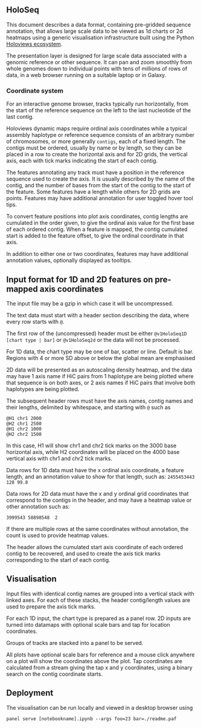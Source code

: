 ## HoloSeq

This document describes a data format, containing pre-gridded sequence annotation, that allows large scale data to be viewed
as 1d charts or 2d heatmaps using a generic visualisation infrastructure built using the Python [Holoviews ecosystem](https://holoviews.org/).

The presentation layer is designed for large scale data associated with a genomic reference or other sequence. It can pan and zoom smoothly from whole genomes down to 
individual points with tens of millions of rows of data, in a web browser running on a suitable laptop or in Galaxy.

### Coordinate system

For an interactive genome browser, tracks typically run horizontally, from the start of the reference sequence on the left to the last nucleotide of the last contig.

Holoviews dynamic maps require ordinal axis coordinates while a typical assembly haplotype or reference sequence consists of
an arbitrary number of chromosomes, or more generally `contigs`, each of a fixed length. The contigs must be ordered, usually by name or by length,
so they can be placed in a row to create the horizontal axis and for 2D grids, the vertical axis, each with tick marks indicating the start of each contig.

The features annotating any track must have a position in the reference sequence used to create the axis. 
It is usually described by the name of the contig, and the number of bases from the start of the contig to the start of the feature. 
Some features have a length while others for 2D grids are points. Features may have additional annotation for user toggled hover tool tips. 

To convert feature positions into plot axis coordinates, contig lengths are cumulated in the order given, to give the ordinal axis value for the first base
of each ordered contig. When a feature is mapped, the contig cumulated start is added to the feature offset, to give the 
ordinal coordinate in that axis.

In addition to either one or two coordinates, features may have additional annotation values, optionally displayed as tooltips.

## Input format for 1D and 2D features on pre-mapped axis coordinates

The input file may be a gzip in which case it will be uncompressed.

The text data must start with a header section describing the data, where every row starts with `@`.

The first row of the (uncompressed) header must be either `@v1HoloSeq1D [chart type | bar]` or `@v1HoloSeq2d` or the data will not be processed.

For 1D data, the chart type may be one of bar, scatter or line. Default is bar. Regions with 4 or more SD above or below the global mean are 
emphasised

2D data will be presented as an autoscaling density heatmap, and the data may have 1 axis name if HiC pairs from 1 haplotype are being plotted
where that sequence is on both axes, or 2 axis names if HiC pairs that involve both haplotypes are being plotted.

The subsequent header rows must have the axis names, contig names and their lengths, delimited by whitespace, and starting with `@` such as

```
@H1 chr1 2000
@H2 chr1 2500
@H1 chr2 1000
@H2 chr2 1500
```

In this case, H1 will show chr1 and chr2 tick marks on the 3000 base horizontal axis, while H2 coordinates will be placed on the 4000 base vertical axis
with chr1 and chr2 tick marks.

Data rows for 1D data must have the x ordinal axis coordinate, a feature length, and an annotation value to show for that length, such as:
`2455453443 128 99.8`

Data rows for 2D data must have the x and y ordinal grid coordinates that correspond to the contigs in the header, and 
may have a heatmap value or other annotation such as:

`3999543 58898548  2`

If there are multiple rows at the same coordinates without annotation, the count is used to provide heatmap values.

The header allows the cumulated start axis coordinate of each ordered contig to be recovered, and used to create the axis tick marks 
corresponding to the start of each contig.

## Visualisation

Input files with identical contig names are grouped into a vertical stack with linked axes.
For each of these stacks, the header contig/length values are used to prepare the axis tick marks.

For each 1D input, the chart type is prepared as a panel row.
2D inputs are turned into datamaps with optional scale bars and tap for location coordinates.

Groups of tracks are stacked into a panel to be served.

All plots have optional scale bars for reference and a mouse click anywhere on a plot will show the coordinates above the plot.
Tap coordinates are calculated from a stream giving the tap x and y coordinates, using a binary search on the contig coordinate starts.

## Deployment

The visualisation can be run locally and viewed in a desktop browser using 

`panel serve [notebookname].ipynb --args foo=23 bar=./readme.paf`


